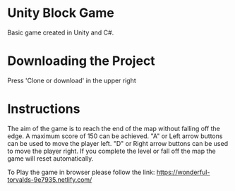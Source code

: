 # Unity Block Game
Basic game created in Unity and C#.

# Downloading the Project
Press 'Clone or download' in the upper right

# Instructions
The aim of the game is to reach the end of the map without falling off the edge. 
A maximum score of 150 can be achieved. 
"A" or Left arrow buttons can be used to move the player left. 
"D" or Right arrow buttons can be used to move the player right. 
If you complete the level or fall off the map the game will reset automatically.

To Play the game in browser please follow the link:
https://wonderful-torvalds-9e7935.netlify.com/



